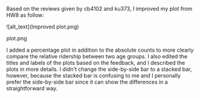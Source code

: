 Based on the reviews given by cb4102 and ku373, I improved my plot from HW8 as follow:

![alt_text](Improved plot.png)

plot.png

I added a percentage plot in addition to the absolute counts to more clearly compare the relative ridership between two age groups.
I also edited the titles and labels of the plots based on the feedback, and I described the plots in more details.
I didn't change the side-by-side bar to a stacked bar, however, because the stacked bar is confusing to me and I personally prefer the side-by-side bar since it can show the differences in a straightforward way.
